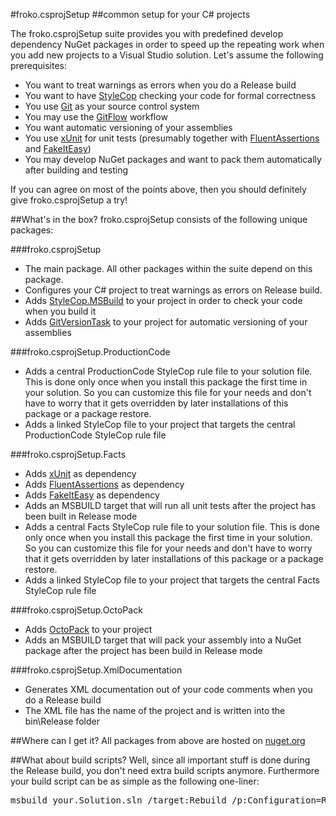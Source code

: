 #froko.csprojSetup
##common setup for your C# projects

The froko.csprojSetup suite provides you with predefined develop dependency NuGet packages in order to speed up the repeating work when you add new projects to a Visual Studio solution. Let's assume the following prerequisites:

- You want to treat warnings as errors when you do a Release build
- You want to have [StyleCop](https://stylecop.codeplex.com/) checking your code for formal correctness
- You use [Git](http://git-scm.com/) as your source control system
- You may use the [GitFlow](https://www.atlassian.com/git/tutorials/comparing-workflows/feature-branch-workflow) workflow
- You want automatic versioning of your assemblies
- You use [xUnit](http://xunit.github.io/) for unit tests (presumably together with [FluentAssertions](http://www.fluentassertions.com/) and [FakeItEasy](http://fakeiteasy.github.io/))
- You may develop NuGet packages and want to pack them automatically after building and testing

If you can agree on most of the points above, then you should definitely give froko.csprojSetup a try!

##What's in the box?
froko.csprojSetup consists of the following unique packages:

###froko.csprojSetup
- The main package. All other packages within the suite depend on this package. 
- Configures your C# project to treat warnings as errors on Release build. 
- Adds [StyleCop.MSBuild](http://www.nuget.org/packages/StyleCop.MSBuild/) to your project in order to check your code when you build it
- Adds [GitVersionTask](http://www.nuget.org/packages/GitVersionTask) to your project for automatic versioning of your assemblies

###froko.csprojSetup.ProductionCode
- Adds a central ProductionCode StyleCop rule file to your solution file. This is done only once when you install this package the first time in your solution. So you can customize this file for your needs and don't have to worry that it gets overridden by later installations of this package or a package restore.
- Adds a linked StyleCop file to your project that targets the central ProductionCode StyleCop rule file

###froko.csprojSetup.Facts
- Adds [xUnit](http://www.nuget.org/packages/xunit) as dependency
- Adds [FluentAssertions](http://www.nuget.org/packages/FluentAssertions) as dependency
- Adds [FakeItEasy](http://www.nuget.org/packages/FakeItEasy) as dependency
- Adds an MSBUILD target that will run all unit tests after the project has been built in Release mode
- Adds a central Facts StyleCop rule file to your solution file. This is done only once when you install this package the first time in your solution. So you can customize this file for your needs and don't have to worry that it gets overridden by later installations of this package or a package restore.
- Adds a linked StyleCop file to your project that targets the central Facts StyleCop rule file

###froko.csprojSetup.OctoPack
- Adds [OctoPack](http://www.nuget.org/packages/OctoPack) to your project
- Adds an MSBUILD target that will pack your assembly into a NuGet package after the project has been build in Release mode

###froko.csprojSetup.XmlDocumentation
- Generates XML documentation out of your code comments when you do a Release build
- The XML file has the name of the project and is written into the bin\Release folder

##Where can I get it?
All packages from above are hosted on [nuget.org](http://www.nuget.org/packages?q=froko)

##What about build scripts?
Well, since all important stuff is done during the Release build, you don't need extra build scripts anymore. Furthermore your build script can be as simple as the following one-liner:

<pre>
msbuild your.Solution.sln /target:Rebuild /p:Configuration=Release /p:RunOctoPack=true
</pre>